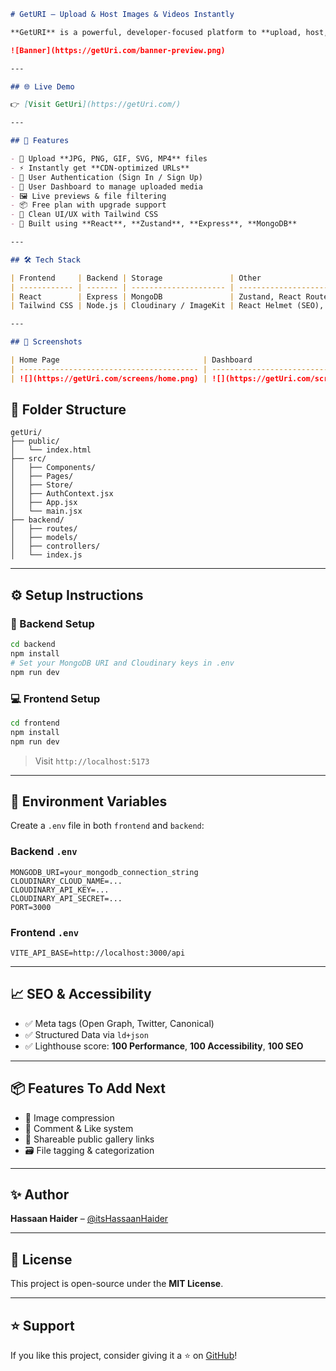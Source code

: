 ```markdown
# GetURI – Upload & Host Images & Videos Instantly

**GetURI** is a powerful, developer-focused platform to **upload, host, and manage images and videos** effortlessly. Whether you're building websites or web apps, GetUri gives you instant CDN-powered links ready to embed.

![Banner](https://getUri.com/banner-preview.png)

---

## 🌐 Live Demo

👉 [Visit GetUri](https://getUri.com/)

---

## 🚀 Features

- 🔼 Upload **JPG, PNG, GIF, SVG, MP4** files
- ⚡ Instantly get **CDN-optimized URLs**
- 🔐 User Authentication (Sign In / Sign Up)
- 👤 User Dashboard to manage uploaded media
- 🖼️ Live previews & file filtering
- 📦 Free plan with upgrade support
- 🌈 Clean UI/UX with Tailwind CSS
- 🧠 Built using **React**, **Zustand**, **Express**, **MongoDB**

---

## 🛠️ Tech Stack

| Frontend     | Backend | Storage               | Other                        |
| ------------ | ------- | --------------------- | ---------------------------- |
| React        | Express | MongoDB               | Zustand, React Router        |
| Tailwind CSS | Node.js | Cloudinary / ImageKit | React Helmet (SEO), Toastify |

---

## 📸 Screenshots

| Home Page                                | Dashboard                                     | Profile                                     |
| ---------------------------------------- | --------------------------------------------- | ------------------------------------------- |
| ![](https://getUri.com/screens/home.png) | ![](https://getUri.com/screens/dashboard.png) | ![](https://getUri.com/screens/profile.png) |
```

## 📁 Folder Structure

```
getUri/
├── public/
│   └── index.html
├── src/
│   ├── Components/
│   ├── Pages/
│   ├── Store/
│   ├── AuthContext.jsx
│   ├── App.jsx
│   └── main.jsx
├── backend/
│   ├── routes/
│   ├── models/
│   ├── controllers/
│   └── index.js

```

---

## ⚙️ Setup Instructions

### 🔧 Backend Setup

```bash
cd backend
npm install
# Set your MongoDB URI and Cloudinary keys in .env
npm run dev
```

### 💻 Frontend Setup

```bash
cd frontend
npm install
npm run dev
```

> Visit `http://localhost:5173`

---

## 🔐 Environment Variables

Create a `.env` file in both `frontend` and `backend`:

### Backend `.env`

```
MONGODB_URI=your_mongodb_connection_string
CLOUDINARY_CLOUD_NAME=...
CLOUDINARY_API_KEY=...
CLOUDINARY_API_SECRET=...
PORT=3000
```

### Frontend `.env`

```env
VITE_API_BASE=http://localhost:3000/api
```

---

## 📈 SEO & Accessibility

- ✅ Meta tags (Open Graph, Twitter, Canonical)
- ✅ Structured Data via `ld+json`
- ✅ Lighthouse score: **100 Performance**, **100 Accessibility**, **100 SEO**

---

## 📦 Features To Add Next

- 🔁 Image compression
- 💬 Comment & Like system
- 🔗 Shareable public gallery links
- 🗃️ File tagging & categorization

---

## ✨ Author

**Hassaan Haider** – [@itsHassaanHaider](https://github.com/itsHassaanHaider)

---

## 📜 License

This project is open-source under the **MIT License**.

---

## ⭐ Support

If you like this project, consider giving it a ⭐ on [GitHub](https://github.com/your-repo)!

